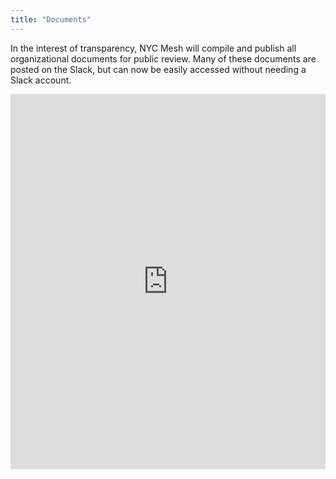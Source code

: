```yaml
---
title: "Documents"
---
```


In the interest of transparency, NYC Mesh will compile and publish all organizational documents for public review. Many of these documents are posted on the Slack, but can now be easily accessed without needing a Slack account.

<iframe src="https://drive.google.com/embeddedfolderview?id=1lw7emdFCn6jGeoFkwJfN0d2Zck5E4HK2#grid" style="width:100%; height:600px; border:0;"></iframe>
